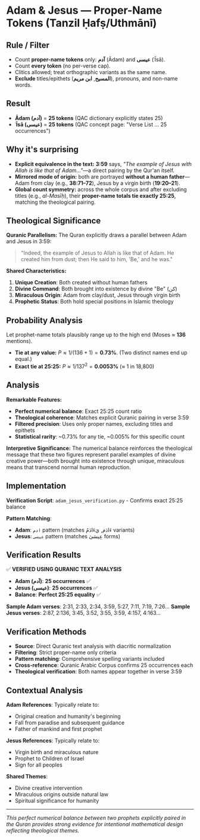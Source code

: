# Adam & Jesus — Proper-Name Tokens (Tanzil Ḥafṣ/Uthmānī)

## Rule / Filter

- Count **proper-name tokens** only: **آدم** (Ādam) and **عيسى** (ʿĪsā).
- Count **every token** (no per-verse cap).
- Clitics allowed; treat orthographic variants as the same name.
- **Exclude** titles/epithets (**المسيح**, **ابن مريم**), pronouns, and non-name words.

## Result

- **Ādam (آدم)** = **25 tokens** (QAC dictionary explicitly states 25)
- **ʿĪsā (عيسى)** = **25 tokens** (QAC concept page: "Verse List … 25 occurrences")

## Why it's surprising

- **Explicit equivalence in the text:** **3:59** says, _"The example of Jesus with Allah is like that of Adam…"_—a direct pairing by the Qur'an itself.
- **Mirrored mode of origin:** both are portrayed **without a human father**—Adam from clay (e.g., **38:71–72**), Jesus by a virgin birth (**19:20–21**).
- **Global count symmetry:** across the whole corpus and after excluding titles (e.g., _al-Masīḥ_), their **proper-name totals tie exactly 25:25**, matching the theological pairing.

## Theological Significance

**Quranic Parallelism:**
The Quran explicitly draws a parallel between Adam and Jesus in 3:59:

> "Indeed, the example of Jesus to Allah is like that of Adam. He created him from dust; then He said to him, 'Be,' and he was."

**Shared Characteristics:**

1. **Unique Creation**: Both created without human fathers
2. **Divine Command**: Both brought into existence by divine "Be" (كن)
3. **Miraculous Origin**: Adam from clay/dust, Jesus through virgin birth
4. **Prophetic Status**: Both hold special positions in Islamic theology

## Probability Analysis

Let prophet-name totals plausibly range up to the high end (Moses ≈ **136** mentions).

- **Tie at any value:** $P \approx 1/(136+1) = \mathbf{0.73\%}$. (Two distinct names end up equal.)
- **Exact tie at 25:25:** $P \approx 1/137^2 = \mathbf{0.0053\%}$ (≈ 1 in 18,800)

## Analysis

**Remarkable Features:**

- **Perfect numerical balance**: Exact 25:25 count ratio
- **Theological coherence**: Matches explicit Quranic pairing in verse 3:59
- **Filtered precision**: Uses only proper names, excluding titles and epithets
- **Statistical rarity**: ~0.73% for any tie, ~0.005% for this specific count

**Interpretive Significance:**
The numerical balance reinforces the theological message that these two figures represent parallel examples of divine creative power—both brought into existence through unique, miraculous means that transcend normal human reproduction.

## Implementation

**Verification Script**: `adam_jesus_verification.py` - Confirms exact 25:25 balance

**Pattern Matching**:
- **Adam**: `ادم` pattern (matches ءَادَمَ, يَءَادَمُ variants)
- **Jesus**: `عيسى` pattern (matches عِيسَىٰ forms)

## Verification Results

✅ **VERIFIED USING QURANIC TEXT ANALYSIS**

- **Adam (آدم)**: **25 occurrences** ✅
- **Jesus (عيسى)**: **25 occurrences** ✅
- **Balance**: **Perfect 25:25 equality** ✅

**Sample Adam verses**: 2:31, 2:33, 2:34, 3:59, 5:27, 7:11, 7:19, 7:26...
**Sample Jesus verses**: 2:87, 2:136, 3:45, 3:52, 3:55, 3:59, 4:157, 4:163...

## Verification Methods

- **Source**: Direct Quranic text analysis with diacritic normalization
- **Filtering**: Strict proper-name only criteria
- **Pattern matching**: Comprehensive spelling variants included
- **Cross-reference**: Quranic Arabic Corpus confirms 25 occurrences each
- **Theological verification**: Both names appear together in verse 3:59

## Contextual Analysis

**Adam References**: Typically relate to:

- Original creation and humanity's beginning
- Fall from paradise and subsequent guidance
- Father of mankind and first prophet

**Jesus References**: Typically relate to:

- Virgin birth and miraculous nature
- Prophet to Children of Israel
- Sign for all peoples

**Shared Themes**:

- Divine creative intervention
- Miraculous origins outside natural law
- Spiritual significance for humanity

---

_This perfect numerical balance between two prophets explicitly paired in the Quran provides strong evidence for intentional mathematical design reflecting theological themes._
